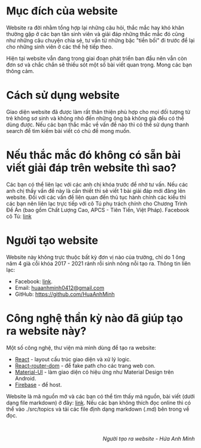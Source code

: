# Mục đích của website

Website ra đời nhằm tổng hợp lại những câu hỏi, thắc mắc hay khó khăn thường gặp ở các bạn tân sinh viên và giải đáp những thắc mắc đó cũng như những câu chuyện chia sẻ, tư vấn từ những bậc "tiền bối" đi trước để lại cho những sinh viên ở các thế hệ tiếp theo.

Hiện tại website vẫn đang trong giai đoạn phát triển ban đầu nên vẫn còn đơn sơ và chắc chắn sẽ thiếu sót một số bài viết quan trọng. Mong các bạn thông cảm.

# Cách sử dụng website

Giao diện website đã được làm rất thân thiện phù hợp cho mọi đối tượng từ trẻ không sơ sinh và không nhỏ đến những ông bà không già đều có thể dùng được. Nếu các bạn thắc mắc về vấn đề nào thì có thể sử dụng thanh search để tìm kiếm bài viết có chủ đề mong muốn.

# Nếu thắc mắc đó không có sẵn bài viết giải đáp trên website thì sao?

Các bạn có thể liên lạc với các anh chị khóa trước để nhờ tư vấn. Nếu các anh chị thấy vấn đề này là cần thiết thì sẽ viết 1 bài giải đáp mới đăng lên website. Đối với các vấn đề liên quan đến thủ tục hành chính các kiểu thì các bạn nên liên lạc trực tiếp với cô Tú phụ trách chính cho Chương Trình Đề Án (bao gồm Chất Lượng Cao, APCS - Tiên Tiến, Việt Pháp). Facebook cô Tú: [link](https://www.facebook.com/groups/1916423801815002/user/1705460730/)

# Người tạo website

Website này không trực thuộc bất kỳ đơn vị nào của trường, chỉ do 1 ông năm 4 già cỗi khóa 2017 - 2021 rảnh rỗi sinh nông nỗi tạo ra. Thông tin liên lạc:

* Facebook: [link](https://www.facebook.com/anhminh0412/).
* Email: huaanhminh0412@gmail.com
* GitHub: https://github.com/HuaAnhMinh

# Công nghệ thần kỳ nào đã giúp tạo ra website này?

Một số công nghệ, thư viện mà mình dùng để tạo ra website:

* [React](https://reactjs.org/) - layout cấu trúc giao diện và xử lý logic.
* [React-router-dom](https://reactrouter.com/web/guides/quick-start) - để fake path cho các trang web con.
* [Material-UI](https://material-ui.com/) - làm giao diện có hiệu ứng như Material Design trên Android.
* [Firebase](https://firebase.google.com/) - để host.

Website là mã nguồn mở và các bạn có thể tìm thấy mã nguồn, bài viết (dưới dạng file markdown) ở đây: [link](https://github.com/HuaAnhMinh/tuvan-chiase-ctda). Nếu các bạn không thích đọc online thì có thể vào ./src/topics và tải các file định dạng markdown (.md) bên trong về đọc.

<br>
<p style="text-align: right;"><i>Người tạo ra website - Hứa Anh Minh</i></p>